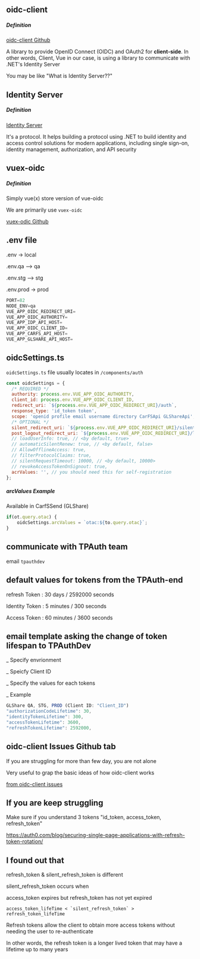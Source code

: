 ## oidc-client
##### Definition

[oidc-client Github](https://github.com/IdentityModel/oidc-client-js)

A library to provide OpenID Connect (OIDC) and OAuth2 for **client-side**. In other words, Client, Vue in our case, is using a library to communicate with .NET's Identity Server

You may be like "What is Identity Server??"

## Identity Server
##### Definition

[Identity Server](https://identityserver.io/)

It's a protocol. It helps building a protocol using .NET to build identity and access control solutions for modern applications, including single sign-on, identity management, authorization, and API security 

## vuex-oidc
##### Definition

Simply vue(x) store version of vue-oidc

We are primarily use `vuex-oidc`

[vuex-odic Github](https://github.com/perarnborg/vuex-oidc/wiki)

## .env file

.env -> local

.env.qa --> qa

.env.stg --> stg

.env.prod -> prod

```javascript
PORT=82
NODE_ENV=qa
VUE_APP_OIDC_REDIRECT_URI=
VUE_APP_OIDC_AUTHORITY=
VUE_APP_IDP_API_HOST=
VUE_APP_OIDC_CLIENT_ID=
VUE_APP_CARFS_API_HOST=
VUE_APP_GLSHARE_API_HOST=
```

## oidcSettings.ts

`oidcSettings.ts` file usually locates in `/components/auth`

```javascript
const oidcSettings = {
  /* REQUIRED */
  authority: process.env.VUE_APP_OIDC_AUTHORITY,
  client_id: process.env.VUE_APP_OIDC_CLIENT_ID,
  redirect_uri: `${process.env.VUE_APP_OIDC_REDIRECT_URI}/auth`,
  response_type: 'id_token token',
  scope: 'openid profile email username directory CarFSApi GLShareApi',
  /* OPTIONAL */
  silent_redirect_uri: `${process.env.VUE_APP_OIDC_REDIRECT_URI}/silent-auth`,
  post_logout_redirect_uri: `${process.env.VUE_APP_OIDC_REDIRECT_URI}/logout`,
  // loadUserInfo: true, // <by default, true>
  // automaticSilentRenew: true, // <by default, false>
  // AllowOfflineAccess: true,
  // filterProtocolClaims: true,
  // silentRequestTimeout: 10000, // <by default, 10000>
  // revokeAccessTokenOnSignout: true,
  acrValues: '', // you should need this for self-registration
};
```

##### arcValues Example

Available in CarfSSend (GLShare)

```javascript
if(ot.query.otac) {
    oidcSettings.arcValues = `otac:${to.query.otac}`;
}
```

## communicate with TPAuth team

email `tpauthdev`

## default values for tokens from the TPAuth-end

refresh Token : 30 days / 2592000 seconds

Identity Token : 5 minutes / 300 seconds

Access Token : 60 minutes / 3600 seconds

## email template asking the change of token lifespan to TPAuthDev

_ Specify envrionment

_ Speicfy Client ID

_ Specify the values for each tokens

_ Example

```javascript
GLShare QA, STG, PROD (Client ID: "Client_ID")
"authorizationCodeLifetime": 30,
"identityTokenLifetime": 300,
"accessTokenLifetime": 3600,
"refreshTokenLifetime": 2592000,
```

## oidc-client Issues Github tab

If you are struggling for more than few day, you are not alone

Very useful to grap the basic ideas of how oidc-client works

[from oidc-client issues](https://github.com/IdentityModel/oidc-client-js/issues)

## If you are keep struggling

Make sure if you understand 3 tokens "id_token, access_token, refresh_token"

https://auth0.com/blog/securing-single-page-applications-with-refresh-token-rotation/

## I found out that

refresh_token & silent_refresh_token is different

silent_refresh_token occurs when

access_token expires but refresh_token has not yet expired

```
access_token_lifeTime < `silent_refresh_token` > refresh_token_lifeTime
```

Refresh tokens allow the client to obtain more access tokens without needing the user to re-authenticate

In other words, the refresh token is a longer lived token that may have a lifetime up to many years

